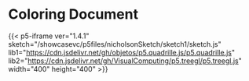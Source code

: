 # Coloring Document

{{< p5-iframe ver="1.4.1" sketch="/showcasevc/p5files/nicholsonSketch/sketch1/sketch.js" lib1="https://cdn.jsdelivr.net/gh/objetos/p5.quadrille.js/p5.quadrille.js" lib2="https://cdn.jsdelivr.net/gh/VisualComputing/p5.treegl/p5.treegl.js" width="400" height="400" >}}